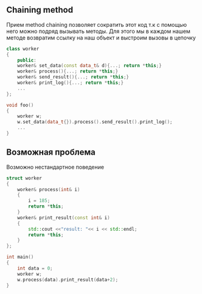 ## Chaining method

Прием method chaining позволяет сократить этот код т.к с помощью него можно подряд вызывать методы. Для этого мы в  каждом нашем методе возвратим ссылку на наш объект и выстроим вызовы в  цепочку 

```c++
class worker
{
	public:
	worker& set_data(const data_t& d){...; return *this;}
	worker& process(){...; return *this;}
	worker& send_result(){...; return *this;}
	worker& print_log(){...; return *this;}
	...
};

void foo()
{
	worker w;
	w.set_data(data_t{}).process().send_result().print_log();
	...
}
```

## Возможная проблема

Возможно нестандартное поведение

```c++
struct worker 
{
    worker& process(int& i)
    {
        i = 185;
        return *this;
    }
    worker& print_result(const int& i)
    {
        std::cout <<"result: "<< i << std::endl;
        return *this; 
    }
};

int main()
{
    int data = 0;
    worker w;
    w.process(data).print_result(data+2);
}
```
